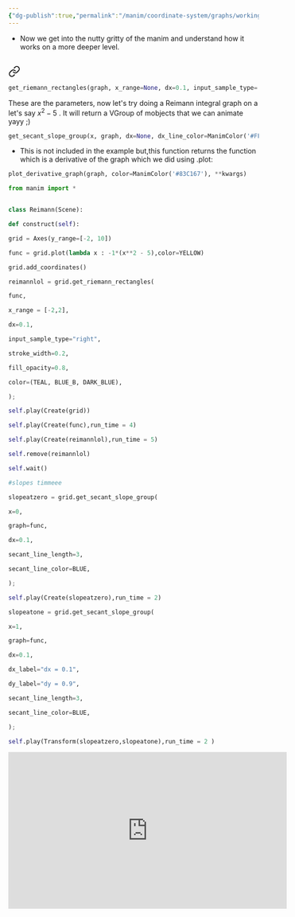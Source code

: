 ```yaml
---
{"dg-publish":true,"permalink":"/manim/coordinate-system/graphs/working-with-graphs-and-integrals/","noteIcon":""}
---
```



-  Now we get into the nutty gritty of the manim and understand how it works on a more deeper level.


 ## 
<div class="transclusion internal-embed is-loaded"><a class="markdown-embed-link" href="/manim/coordinate-system/graphs/reimann-integrals-and-slopes/" aria-label="Open link"><svg xmlns="http://www.w3.org/2000/svg" width="24" height="24" viewBox="0 0 24 24" fill="none" stroke="currentColor" stroke-width="2" stroke-linecap="round" stroke-linejoin="round" class="svg-icon lucide-link"><path d="M10 13a5 5 0 0 0 7.54.54l3-3a5 5 0 0 0-7.07-7.07l-1.72 1.71"></path><path d="M14 11a5 5 0 0 0-7.54-.54l-3 3a5 5 0 0 0 7.07 7.07l1.71-1.71"></path></svg></a><div class="markdown-embed">






```python
get_riemann_rectangles(graph, x_range=None, dx=0.1, input_sample_type='left', stroke_width=1, stroke_color=ManimColor('#000000'), fill_opacity=1, color=(ManimColor('#58C4DD'), ManimColor('#83C167')), show_signed_area=True, bounded_graph=None, blend=False, width_scale_factor=1.001)
```
These are the parameters, now let's try doing a Reimann integral graph on a let's say $x^{2}-5$ . It will return a VGroup of mobjects that we can animate yayy ;)

```python
get_secant_slope_group(x, graph, dx=None, dx_line_color=ManimColor('#FFFF00'), dy_line_color=None, dx_label=None, dy_label=None, include_secant_line=True, secant_line_color=ManimColor('#83C167'), secant_line_length=10)
```

- This is not included in the example but,this function returns the function which is a derivative of the graph which we did using .plot:
```python
plot_derivative_graph(graph, color=ManimColor('#83C167'), **kwargs)
```


```python
from manim import *


class Reimann(Scene):

def construct(self):

grid = Axes(y_range=[-2, 10])

func = grid.plot(lambda x : -1*(x**2 - 5),color=YELLOW)

grid.add_coordinates()

reimannlol = grid.get_riemann_rectangles(

func,

x_range = [-2,2],

dx=0.1,

input_sample_type="right",

stroke_width=0.2,

fill_opacity=0.8,

color=(TEAL, BLUE_B, DARK_BLUE),

);

self.play(Create(grid))

self.play(Create(func),run_time = 4)

self.play(Create(reimannlol),run_time = 5)

self.remove(reimannlol)

self.wait()

#slopes timmeee

slopeatzero = grid.get_secant_slope_group(

x=0,

graph=func,

dx=0.1,

secant_line_length=3,

secant_line_color=BLUE,

);

self.play(Create(slopeatzero),run_time = 2)

slopeatone = grid.get_secant_slope_group(

x=1,

graph=func,

dx=0.1,

dx_label="dx = 0.1",

dy_label="dy = 0.9",

secant_line_length=3,

secant_line_color=BLUE,

);

self.play(Transform(slopeatzero,slopeatone),run_time = 2 )
```
<iframe width="560" height="315" src="https://www.youtube.com/embed/w1fr4mYz6Y8?si=9R_QeogYDavapmJb" title="YouTube video player" frameborder="0" allow="accelerometer; autoplay; clipboard-write; encrypted-media; gyroscope; picture-in-picture; web-share" allowfullscreen></iframe> 


</div></div>

